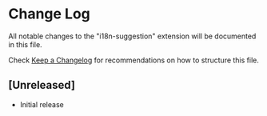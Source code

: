 # Change Log

All notable changes to the "i18n-suggestion" extension will be documented in this file.

Check [Keep a Changelog](http://keepachangelog.com/) for recommendations on how to structure this file.

## [Unreleased]

- Initial release